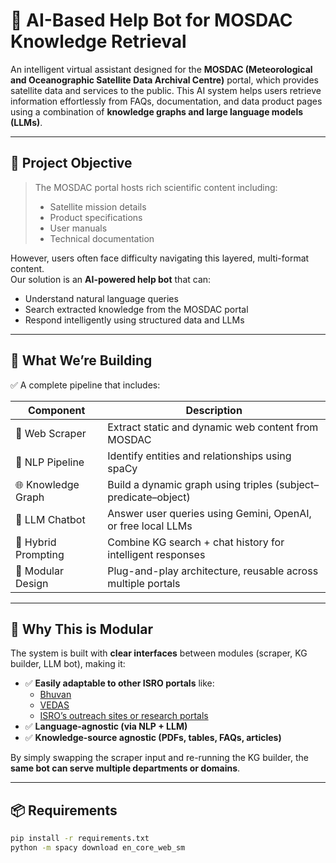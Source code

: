 # 🤖 AI-Based Help Bot for MOSDAC Knowledge Retrieval

An intelligent virtual assistant designed for the **MOSDAC (Meteorological and Oceanographic Satellite Data Archival Centre)** portal, which provides satellite data and services to the public. This AI system helps users retrieve information effortlessly from FAQs, documentation, and data product pages using a combination of **knowledge graphs and large language models (LLMs)**.

---

## 🎯 Project Objective

> The MOSDAC portal hosts rich scientific content including:
> - Satellite mission details
> - Product specifications
> - User manuals
> - Technical documentation

However, users often face difficulty navigating this layered, multi-format content.  
Our solution is an **AI-powered help bot** that can:
- Understand natural language queries
- Search extracted knowledge from the MOSDAC portal
- Respond intelligently using structured data and LLMs

---

## 🧠 What We’re Building

✅ A complete pipeline that includes:

| Component | Description |
|----------|-------------|
| 🔎 Web Scraper | Extract static and dynamic web content from MOSDAC |
| 🧠 NLP Pipeline | Identify entities and relationships using spaCy |
| 🌐 Knowledge Graph | Build a dynamic graph using triples (subject–predicate–object) |
| 💬 LLM Chatbot | Answer user queries using Gemini, OpenAI, or free local LLMs |
| 🔁 Hybrid Prompting | Combine KG search + chat history for intelligent responses |
| 🧩 Modular Design | Plug-and-play architecture, reusable across multiple portals |

---

## 🧩 Why This is Modular

The system is built with **clear interfaces** between modules (scraper, KG builder, LLM bot), making it:

- ✅ **Easily adaptable to other ISRO portals** like:
  - [Bhuvan](https://bhuvan.nrsc.gov.in/)
  - [VEDAS](https://vedas.sac.gov.in/)
  - [ISRO’s outreach sites or research portals](https://www.isro.gov.in/)
- ✅ **Language-agnostic (via NLP + LLM)**
- ✅ **Knowledge-source agnostic (PDFs, tables, FAQs, articles)**

By simply swapping the scraper input and re-running the KG builder, the **same bot can serve multiple departments or domains**.

---

## 📦 Requirements

```bash
pip install -r requirements.txt
python -m spacy download en_core_web_sm
